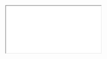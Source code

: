 <iframe 
	src="/__sandbox.html?storyId=src-stories-badge-badge-story-svelte&variantId=src-stories-badge-badge-story-svelte-0" >
</iframe>
